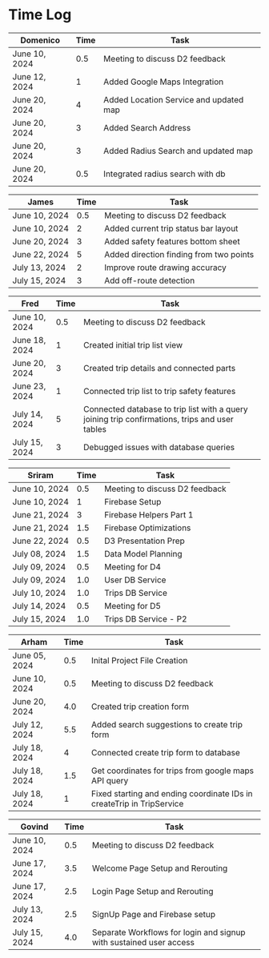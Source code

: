 # Time Log

| Domenico      | Time | Task                                   |
|---------------|------|----------------------------------------|
| June 10, 2024 | 0.5  | Meeting to discuss D2 feedback         |
| June 12, 2024 | 1    | Added Google Maps Integration          |
| June 20, 2024 | 4    | Added Location Service and updated map |
| June 20, 2024 | 3    | Added Search Address                   |
| June 20, 2024 | 3    | Added Radius Search and updated map    |
| June 20, 2024 | 0.5  | Integrated radius search with db       |

| James         | Time | Task                                    |
|---------------|------|-----------------------------------------|
| June 10, 2024 | 0.5  | Meeting to discuss D2 feedback          |
| June 10, 2024 | 2    | Added current trip status bar layout    |
| June 20, 2024 | 3    | Added safety features bottom sheet      |
| June 22, 2024 | 5    | Added direction finding from two points |
| July 13, 2024 | 2    | Improve route drawing accuracy          |
| July 15, 2024 | 3    | Add off-route detection                 |

| Fred          | Time | Task                                                                                           |
|---------------|------|------------------------------------------------------------------------------------------------|
| June 10, 2024 | 0.5  | Meeting to discuss D2 feedback                                                                 |
| June 18, 2024 | 1    | Created initial trip list view                                                                 |
| June 20, 2024 | 3    | Created trip details and connected parts                                                       |
| June 23, 2024 | 1    | Connected trip list to trip safety features                                                    |
| July 14, 2024 | 5    | Connected database to trip list with a query joining trip confirmations, trips and user tables |
| July 15, 2024 | 3    | Debugged issues with database queries                                                          |

| Sriram        | Time | Task                           |
|---------------|------|--------------------------------|
| June 10, 2024 | 0.5  | Meeting to discuss D2 feedback |
| June 10, 2024 | 1    | Firebase Setup                 |
| June 21, 2024 | 3    | Firebase Helpers Part 1        |
| June 21, 2024 | 1.5  | Firebase Optimizations         |
| June 22, 2024 | 0.5  | D3 Presentation Prep           |
| July 08, 2024 | 1.5  | Data Model Planning            |
| July 09, 2024 | 0.5  | Meeting for D4                 |
| July 09, 2024 | 1.0  | User DB Service                |
| July 10, 2024 | 1.0  | Trips DB Service               |
| July 14, 2024 | 0.5  | Meeting for D5                 |
| July 15, 2024 | 1.0  | Trips DB Service - P2          |


| Arham         | Time | Task                                                                  |
|---------------|------|-----------------------------------------------------------------------|
| June 05, 2024 | 0.5  | Inital Project File Creation                                          |
| June 10, 2024 | 0.5  | Meeting to discuss D2 feedback                                        |
| June 20, 2024 | 4.0  | Created trip creation form                                            |
| July 12, 2024 | 5.5  | Added search suggestions to create trip form                          |
| July 18, 2024 | 4    | Connected create trip form to database                                |
| July 18, 2024 | 1.5  | Get coordinates for trips from google maps API query                  |
| July 18, 2024 | 1    | Fixed starting and ending coordinate IDs in createTrip in TripService |


| Govind        | Time | Task                                                               |
|---------------|------|--------------------------------------------------------------------|
| June 10, 2024 | 0.5  | Meeting to discuss D2 feedback                                     |
| June 17, 2024 | 3.5  | Welcome Page Setup and Rerouting                                   |
| June 17, 2024 | 2.5  | Login Page Setup and Rerouting                                     |
| July 13, 2024 | 2.5  | SignUp Page and Firebase setup                                     |
| July 15, 2024 | 4.0  | Separate Workflows for login and signup with sustained user access |

